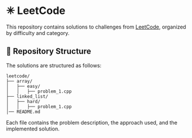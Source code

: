 # ✳ LeetCode

This repository contains solutions to challenges from [LeetCode](https://leetcode.com/), organized by difficulty and category.

## 📌 Repository Structure

The solutions are structured as follows:
```
leetcode/
├── array/
│   ├── easy/
│   │   ├── problem_1.cpp
├── linked_list/
│   ├── hard/
│   │   ├── problem_1.cpp
│── README.md
```
Each file contains the problem description, the approach used, and the implemented solution.
